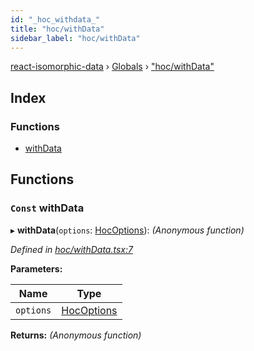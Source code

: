 ```yaml
---
id: "_hoc_withdata_"
title: "hoc/withData"
sidebar_label: "hoc/withData"
---
```


[react-isomorphic-data](../index.md) › [Globals](../globals.md) › ["hoc/withData"](_hoc_withdata_.md)

## Index

### Functions

* [withData](_hoc_withdata_.md#const-withdata)

## Functions

### `Const` withData

▸ **withData**(`options`: [HocOptions](../interfaces/_hoc_types_.hocoptions.md)): *(Anonymous function)*

*Defined in [hoc/withData.tsx:7](https://github.com/jackyef/react-isomorphic-data/blob/6412682/packages/react-isomorphic-data/src/hoc/withData.tsx#L7)*

**Parameters:**

Name | Type |
------ | ------ |
`options` | [HocOptions](../interfaces/_hoc_types_.hocoptions.md) |

**Returns:** *(Anonymous function)*
